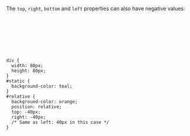 The `top`, `right`, `bottom` and `left` properties can also have negative values:

<Editor lang="css">
<code>
<panel lang="html">
<div id="static">
</div>
<div id="relative">
</div>
</panel>
<panel lang="css">
div {
  width: 80px;
  height: 80px;
}
#static {
  background-color: teal;
}
#relative {
  background-color: orange;
  position: relative;
  top: -40px;
  right: -40px;
  /* Same as left: 40px in this case */
}
</panel>
</code>
</Editor>